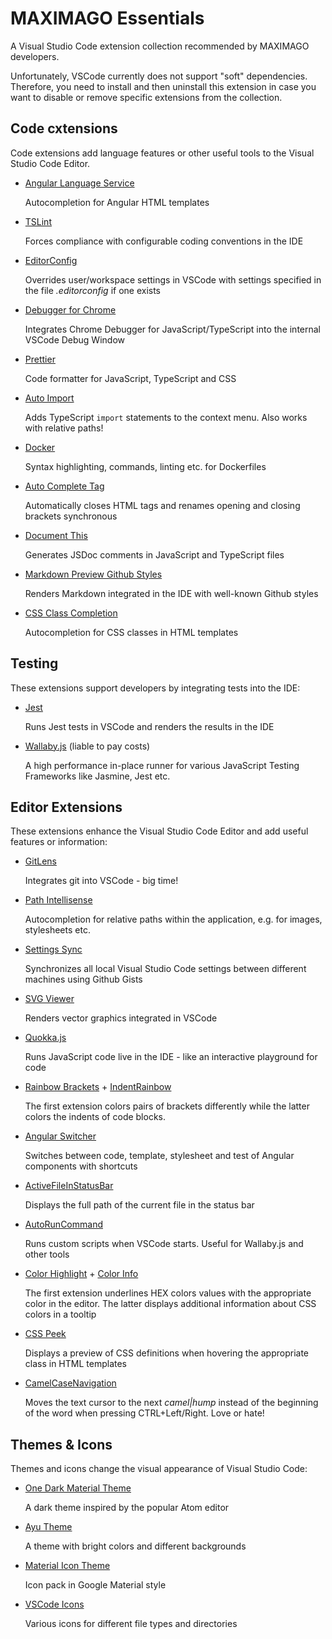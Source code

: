 # MAXIMAGO Essentials

A Visual Studio Code extension collection recommended by MAXIMAGO developers.

Unfortunately, VSCode currently does not support "soft" dependencies. Therefore, you need to install and then uninstall this extension in case you want to disable or remove specific extensions from the collection. 

## Code cxtensions

Code extensions add language features or other useful tools to the Visual Studio Code Editor.

- [Angular Language Service](https://marketplace.visualstudio.com/items?itemName=Angular.ng-template)

  Autocompletion for Angular HTML templates

- [TSLint](https://marketplace.visualstudio.com/items?itemName=eg2.tslint)

  Forces compliance with configurable coding conventions in the IDE

- [EditorConfig](https://marketplace.visualstudio.com/items?itemName=EditorConfig.EditorConfig)

  Overrides user/workspace settings in VSCode with settings specified in the file *.editorconfig* if one exists

- [Debugger for Chrome](https://marketplace.visualstudio.com/items?itemName=msjsdiag.debugger-for-chrome)

  Integrates Chrome Debugger for JavaScript/TypeScript into the internal VSCode Debug Window

- [Prettier](https://marketplace.visualstudio.com/items?itemName=esbenp.prettier-vscode)

  Code formatter for JavaScript, TypeScript and CSS

- [Auto Import](https://marketplace.visualstudio.com/items?itemName=steoates.autoimport)

  Adds TypeScript `import` statements to the context menu. Also works with relative paths!

- [Docker](https://marketplace.visualstudio.com/items?itemName=PeterJausovec.vscode-docker)

  Syntax highlighting, commands, linting etc. for Dockerfiles

- [Auto Complete Tag](https://marketplace.visualstudio.com/items?itemName=formulahendry.auto-complete-tag)

  Automatically closes HTML tags and renames opening and closing brackets synchronous

- [Document This](https://marketplace.visualstudio.com/items?itemName=joelday.docthis)

  Generates JSDoc comments in JavaScript and TypeScript files

- [Markdown Preview Github Styles](https://marketplace.visualstudio.com/items?itemName=bierner.markdown-preview-github-styles)

  Renders Markdown integrated in the IDE with well-known Github styles

- [CSS Class Completion](https://marketplace.visualstudio.com/items?itemName=zignd.html-css-class-completion)

  Autocompletion for CSS classes in HTML templates

## Testing

These extensions support developers by integrating tests into the IDE:

- [Jest](https://marketplace.visualstudio.com/items?itemName=Orta.vscode-jest)

  Runs Jest tests in VSCode and renders the results in the IDE

- [Wallaby.js](https://marketplace.visualstudio.com/items?itemName=WallabyJs.wallaby-vscode) (liable to pay costs)

  A high performance in-place runner for various JavaScript Testing Frameworks like Jasmine, Jest etc.

## Editor Extensions

These extensions enhance the Visual Studio Code Editor and add useful features or information:

- [GitLens](https://marketplace.visualstudio.com/items?itemName=eamodio.gitlens)

  Integrates git into VSCode - big time!

- [Path Intellisense](https://marketplace.visualstudio.com/items?itemName=christian-kohler.path-intellisense)

  Autocompletion for relative paths within the application, e.g. for images, stylesheets etc.

- [Settings Sync](https://marketplace.visualstudio.com/items?itemName=Shan.code-settings-sync)

  Synchronizes all local Visual Studio Code settings between different machines using Github Gists

- [SVG Viewer](https://marketplace.visualstudio.com/items?itemName=cssho.vscode-svgviewer)

  Renders vector graphics integrated in VSCode

- [Quokka.js](https://marketplace.visualstudio.com/items?itemName=WallabyJs.quokka-vscode)

  Runs JavaScript code live in the IDE - like an interactive playground for code

- [Rainbow Brackets](https://marketplace.visualstudio.com/items?itemName=2gua.rainbow-brackets) + [IndentRainbow](https://marketplace.visualstudio.com/items?itemName=oderwat.indent-rainbow)

  The first extension colors pairs of brackets differently while the latter colors the indents of code blocks.

- [Angular Switcher](https://marketplace.visualstudio.com/items?itemName=infinity1207.angular2-switcher)

  Switches between code, template, stylesheet and test of Angular components with shortcuts

- [ActiveFileInStatusBar](https://marketplace.visualstudio.com/items?itemName=RoscoP.ActiveFileInStatusBar)

  Displays the full path of the current file in the status bar

- [AutoRunCommand](https://marketplace.visualstudio.com/items?itemName=gabrielgrinberg.auto-run-command)

  Runs custom scripts when VSCode starts. Useful for Wallaby.js and other tools

- [Color Highlight](https://marketplace.visualstudio.com/items?itemName=naumovs.color-highlight) + [Color Info](https://marketplace.visualstudio.com/items?itemName=bierner.color-info)

  The first extension underlines HEX colors values with the appropriate color in the editor. The latter displays additional information about CSS colors in a tooltip

- [CSS Peek](https://marketplace.visualstudio.com/items?itemName=pranaygp.vscode-css-peek)

  Displays a preview of CSS definitions when hovering the appropriate class in HTML templates

- [CamelCaseNavigation](https://marketplace.visualstudio.com/items?itemName=maptz.camelcasenavigation)

  Moves the text cursor to the next *camel|hump* instead of the beginning of the word when pressing CTRL+Left/Right. Love or hate!

## Themes & Icons

Themes and icons change the visual appearance of Visual Studio Code:

- [One Dark Material Theme](https://marketplace.visualstudio.com/items?itemName=zhuangtongfa.material-theme)

  A dark theme inspired by the popular Atom editor

- [Ayu Theme](https://marketplace.visualstudio.com/items?itemName=teabyii.ayu)

  A theme with bright colors and different backgrounds

- [Material Icon Theme](https://marketplace.visualstudio.com/items?itemName=PKief.material-icon-theme)

  Icon pack in Google Material style

- [VSCode Icons](https://marketplace.visualstudio.com/items?itemName=robertohuertasm.vscode-icons)

  Various icons for different file types and directories

